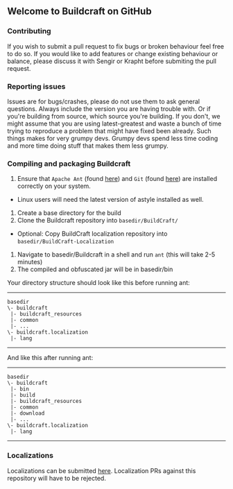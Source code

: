 ## Welcome to Buildcraft on GitHub

### Contributing
If you wish to submit a pull request to fix bugs or broken behaviour feel free to do so. If you would like to add 
features or change existing behaviour or balance, please discuss it with Sengir or Krapht before submiting the pull request.

### Reporting issues
Issues are for bugs/crashes, please do not use them to ask general questions.
Always include the version you are having trouble with. Or if you're building from source, which source you're building.
If you don't, we might assume that you are using latest-greatest and waste a bunch of time trying to reproduce 
a problem that might have fixed been already. Such things makes for very grumpy devs. Grumpy devs spend 
less time coding and more time doing stuff that makes them less grumpy.

### Compiling and packaging Buildcraft
1. Ensure that `Apache Ant` (found [here](http://ant.apache.org/)) and `Git` (found [here](http://git-scm.com/)) are installed correctly on your system.
 * Linux users will need the latest version of astyle installed as well.
1. Create a base directory for the build
1. Clone the Buildcraft repository into `basedir/BuildCraft/`
 * Optional: Copy BuildCraft localization repository into `basedir/BuildCraft-Localization`
1. Navigate to basedir/Buildcraft in a shell and run `ant` (this will take 2-5 minutes)
1. The compiled and obfuscated jar will be in basedir/bin

Your directory structure should look like this before running ant:
***

    basedir
    \- buildcraft
     |- buildcraft_resources
     |- common
     |- ...
    \- buildcraft.localization
     |- lang

***

And like this after running ant:
***

    basedir
    \- buildcraft
     |- bin
     |- build
     |- buildcraft_resources
     |- common
     |- download
     |- ...
    \- buildcraft.localization
     |- lang

***

### Localizations

Localizations can be submitted [here](https://github.com/BuildCraft/BuildCraft-Localization). Localization PRs against
this repository will have to be rejected.
